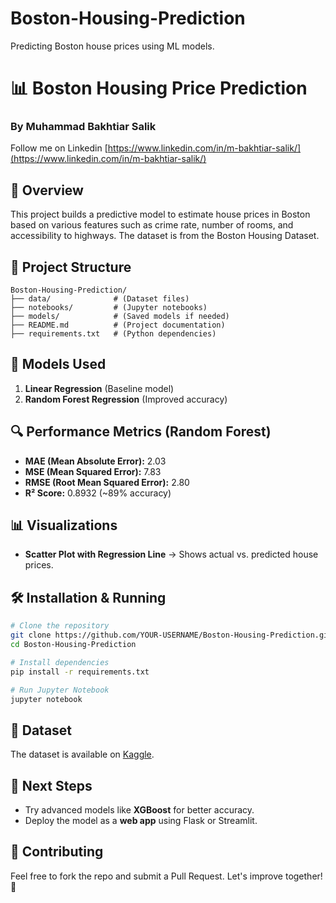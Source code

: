 # Boston-Housing-Prediction
Predicting Boston house prices using ML models.

# 📊 Boston Housing Price Prediction

### By **Muhammad Bakhtiar Salik**

Follow me on Linkedin [https://www.linkedin.com/in/m-bakhtiar-salik/](https://www.linkedin.com/in/m-bakhtiar-salik/)

## 📌 Overview

This project builds a predictive model to estimate house prices in Boston based on various features such as crime rate, number of rooms, and accessibility to highways. The dataset is from the Boston Housing Dataset.

## 📂 Project Structure

```
Boston-Housing-Prediction/
├── data/              # (Dataset files)
├── notebooks/         # (Jupyter notebooks)
├── models/            # (Saved models if needed)
├── README.md          # (Project documentation)
├── requirements.txt   # (Python dependencies)
```

## 🚀 Models Used

1. **Linear Regression** (Baseline model)
2. **Random Forest Regression** (Improved accuracy)

## 🔍 Performance Metrics (Random Forest)

- **MAE (Mean Absolute Error):** 2.03
- **MSE (Mean Squared Error):** 7.83
- **RMSE (Root Mean Squared Error):** 2.80
- **R² Score:** 0.8932 (\~89% accuracy)

## 📊 Visualizations

- **Scatter Plot with Regression Line** → Shows actual vs. predicted house prices.

## 🛠️ Installation & Running

```bash
# Clone the repository
git clone https://github.com/YOUR-USERNAME/Boston-Housing-Prediction.git
cd Boston-Housing-Prediction

# Install dependencies
pip install -r requirements.txt

# Run Jupyter Notebook
jupyter notebook
```

## 📎 Dataset

The dataset is available on [Kaggle](https://www.kaggle.com/datasets/prasadperera/the-boston-housing-dataset).

## 📌 Next Steps

- Try advanced models like **XGBoost** for better accuracy.
- Deploy the model as a **web app** using Flask or Streamlit.

## 📢 Contributing

Feel free to fork the repo and submit a Pull Request. Let's improve together! 🚀

